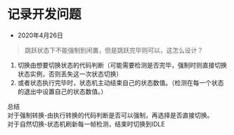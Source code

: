 # 记录开发问题

* 2020年4月26日

> 跳跃状态下不能强制到闲置，但是跳跃完毕则可以，这怎么设计？

1. 切换由想要切换状态的代码判断（可能需要检测是否完毕，强制时则直接切换状态实例，否则丢失这一次状态切换）
2. 或者状态执行完毕时，状态机主动结束自己的状态数值。（检测在每一个状态的退出中设置自己的状态数值。）

总结  
对于强制转换-由执行转换的代码判断是否可以强制，再选择是否直接切换。  
对于自然切换-状态机刷新每一帧检测，结束时切换到IDLE  
